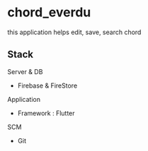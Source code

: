 # chord_everdu

this application helps edit, save, search chord

## Stack

Server & DB

- Firebase & FireStore

Application

- Framework : Flutter

SCM

- Git